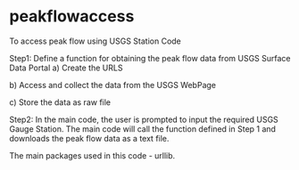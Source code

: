 # peakflowaccess
 To access peak flow using USGS Station Code

Step1: Define a function for obtaining the peak flow data from USGS Surface Data Portal
a) Create the URLS

b) Access and collect the data from the USGS WebPage

c) Store the data as raw file

Step2: In the main code, the user is prompted to input the required USGS Gauge Station. The main code will call the function defined in Step 1 and downloads the peak flow data as a text file.

The main packages used in this code - urllib.
